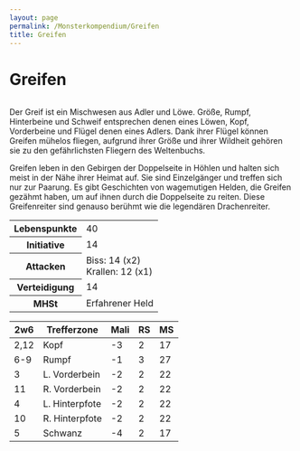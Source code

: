 ```yaml
---
layout: page
permalink: /Monsterkompendium/Greifen
title: Greifen
---
```


# Greifen

<img alt="" src="{{ site.baseurl }}/assets/images/monster/greif.jpg"/>

Der Greif ist ein Mischwesen aus Adler und Löwe. Größe, Rumpf, Hinterbeine und Schweif entsprechen denen eines Löwen, Kopf, Vorderbeine und Flügel denen eines Adlers. Dank ihrer Flügel können Greifen mühelos fliegen, aufgrund ihrer Größe und ihrer Wildheit gehören sie zu den gefährlichsten Fliegern des Weltenbuchs.

Greifen leben in den Gebirgen der Doppelseite in Höhlen und halten sich meist in der Nähe ihrer Heimat auf. Sie sind Einzelgänger und treffen sich nur zur Paarung. Es gibt Geschichten von wagemutigen Helden, die Greifen gezähmt haben, um auf ihnen durch die Doppelseite zu reiten. Diese Greifenreiter sind genauso berühmt wie die legendären Drachenreiter.

<table  >
<tbody>
<tr><th>Lebenspunkte</th><td>40</td></tr>
<tr><th>Initiative</th><td>14</td></tr>
<tr><th>Attacken</th><td>Biss: 14 (x2)<br/>
Krallen: 12 (x1)</td></tr>
<tr><th>Verteidigung</th><td>14</td></tr>
<tr><th>MHSt</th><td>Erfahrener Held</td></tr>
</tbody>
</table>
<table  >
<thead>
<tr><th>2w6</th><th>Trefferzone</th><th>Mali</th><th>RS</th><th>MS</th></tr>
</thead>
<tbody>
<tr><td>2,12</td><td>Kopf</td><td>-3</td><td>2</td><td>17</td></tr>
<tr><td>6-9</td><td>Rumpf</td><td>-1</td><td>3</td><td>27</td></tr>
<tr><td>3</td><td>L. Vorderbein</td><td>-2</td><td>2</td><td>22</td></tr>
<tr><td>11</td><td>R. Vorderbein</td><td>-2</td><td>2</td><td>22</td></tr>
<tr><td>4</td><td>L. Hinterpfote</td><td>-2</td><td>2</td><td>22</td></tr>
<tr><td>10</td><td>R. Hinterpfote</td><td>-2</td><td>2</td><td>22</td></tr>
<tr><td>5</td><td>Schwanz</td><td>-4</td><td>2</td><td>17</td></tr>
</tbody>
</table>
